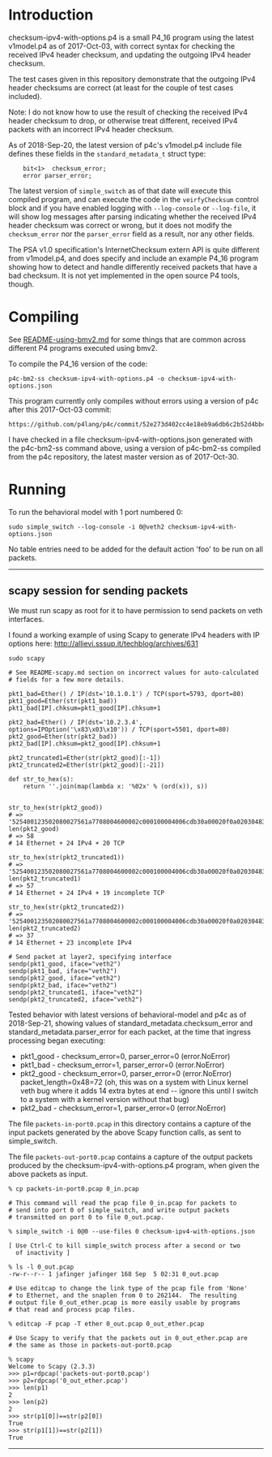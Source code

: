 # Introduction

checksum-ipv4-with-options.p4 is a small P4_16 program using the
latest v1model.p4 as of 2017-Oct-03, with correct syntax for checking
the received IPv4 header checksum, and updating the outgoing IPv4
header checksum.

The test cases given in this repository demonstrate that the outgoing
IPv4 header checksums are correct (at least for the couple of test
cases included).

Note: I do not know how to use the result of checking the received
IPv4 header checksum to drop, or otherwise treat different, received
IPv4 packets with an incorrect IPv4 header checksum.

As of 2018-Sep-20, the latest version of p4c's v1model.p4 include file
defines these fields in the `standard_metadata_t` struct type:

```
    bit<1>  checksum_error;
    error parser_error;
```

The latest version of `simple_switch` as of that date will execute
this compiled program, and can execute the code in the
`veirfyChecksum` control block and if you have enabled logging with
`--log-console` or `--log-file`, it will show log messages after
parsing indicating whether the received IPv4 header checksum was
correct or wrong, but it does not modify the `checksum_error` nor the
`parser_error` field as a result, nor any other fields.

The PSA v1.0 specification's InternetChecksum extern API is quite
different from v1model.p4, and does specify and include an example
P4_16 program showing how to detect and handle differently received
packets that have a bad checksum.  It is not yet implemented in the
open source P4 tools, though.


# Compiling

See [README-using-bmv2.md](../README-using-bmv2.md) for some things
that are common across different P4 programs executed using bmv2.

To compile the P4_16 version of the code:

    p4c-bm2-ss checksum-ipv4-with-options.p4 -o checksum-ipv4-with-options.json

This program currently only compiles without errors using a version of
p4c after this 2017-Oct-03 commit:

    https://github.com/p4lang/p4c/commit/52e273d402cc4e18eb9a6db6c2b52d4bbc89a91b

I have checked in a file checksum-ipv4-with-options.json generated
with the p4c-bm2-ss command above, using a version of p4c-bm2-ss
compiled from the p4c repository, the latest master version as of
2017-Oct-30.

# Running

To run the behavioral model with 1 port numbered 0:

    sudo simple_switch --log-console -i 0@veth2 checksum-ipv4-with-options.json


No table entries need to be added for the default action 'foo' to be
run on all packets.


----------------------------------------------------------------------
scapy session for sending packets
----------------------------------------------------------------------
We must run scapy as root for it to have permission to send packets on
veth interfaces.

I found a working example of using Scapy to generate IPv4 headers with
IP options here: http://allievi.sssup.it/techblog/archives/631

```
sudo scapy

# See README-scapy.md section on incorrect values for auto-calculated
# fields for a few more details.

pkt1_bad=Ether() / IP(dst='10.1.0.1') / TCP(sport=5793, dport=80)
pkt1_good=Ether(str(pkt1_bad))
pkt1_bad[IP].chksum=pkt1_good[IP].chksum+1

pkt2_bad=Ether() / IP(dst='10.2.3.4', options=IPOption('\x83\x03\x10')) / TCP(sport=5501, dport=80)
pkt2_good=Ether(str(pkt2_bad))
pkt2_bad[IP].chksum=pkt2_good[IP].chksum+1

pkt2_truncated1=Ether(str(pkt2_good)[:-1])
pkt2_truncated2=Ether(str(pkt2_good)[:-21])

def str_to_hex(s):
    return ''.join(map(lambda x: '%02x' % (ord(x)), s))


str_to_hex(str(pkt2_good))
# => '525400123502080027561a7708004600002c000100004006cdb30a00020f0a02030483031000157d005000000000000000005002200061010000'
len(pkt2_good)
# => 58
# 14 Ethernet + 24 IPv4 + 20 TCP

str_to_hex(str(pkt2_truncated1))
# => '525400123502080027561a7708004600002c000100004006cdb30a00020f0a02030483031000157d0050000000000000000050022000610100'
len(pkt2_truncated1)
# => 57
# 14 Ethernet + 24 IPv4 + 19 incomplete TCP

str_to_hex(str(pkt2_truncated2))
# => '525400123502080027561a7708004600002c000100004006cdb30a00020f0a020304830310'
len(pkt2_truncated2)
# => 37
# 14 Ethernet + 23 incomplete IPv4

# Send packet at layer2, specifying interface
sendp(pkt1_good, iface="veth2")
sendp(pkt1_bad, iface="veth2")
sendp(pkt2_good, iface="veth2")
sendp(pkt2_bad, iface="veth2")
sendp(pkt2_truncated1, iface="veth2")
sendp(pkt2_truncated2, iface="veth2")
```

Tested behavior with latest versions of behavioral-model and p4c as of
2018-Sep-21, showing values of standard_metadata.checksum_error and
standard_metadata.parser_error for each packet, at the time that
ingress processing began executing:

+ pkt1_good - checksum_error=0, parser_error=0 (error.NoError)
+ pkt1_bad -  checksum_error=1, parser_error=0 (error.NoError)
+ pkt2_good - checksum_error=0, parser_error=0 (error.NoError) packet_length=0x48=72 (oh, this was on a system with Linux kernel veth bug where it adds 14 extra bytes at end -- ignore this until I switch to a system with a kernel version without that bug)
+ pkt2_bad -  checksum_error=1, parser_error=0 (error.NoError)

The file `packets-in-port0.pcap` in this directory contains a capture
of the input packets generated by the above Scapy function calls, as
sent to simple_switch.

The file `packets-out-port0.pcap` contains a capture of the output
packets produced by the checksum-ipv4-with-options.p4 program, when
given the above packets as input.

    % cp packets-in-port0.pcap 0_in.pcap

    # This command will read the pcap file 0_in.pcap for packets to
    # send into port 0 of simple_switch, and write output packets
    # transmitted on port 0 to file 0_out.pcap.
    
    % simple_switch -i 0@0 --use-files 0 checksum-ipv4-with-options.json

    [ Use Ctrl-C to kill simple_switch process after a second or two
      of inactivity ]

    % ls -l 0_out.pcap
    -rw-r--r-- 1 jafinger jafinger 168 Sep  5 02:31 0_out.pcap

    # Use editcap to change the link type of the pcap file from 'None'
    # to Ethernet, and the snaplen from 0 to 262144.  The resulting
    # output file 0_out_ether.pcap is more easily usable by programs
    # that read and process pcap files.
    
    % editcap -F pcap -T ether 0_out.pcap 0_out_ether.pcap

    # Use Scapy to verify that the packets out in 0_out_ether.pcap are
    # the same as those in packets-out-port0.pcap
    
    % scapy
    Welcome to Scapy (2.3.3)
    >>> p1=rdpcap('packets-out-port0.pcap')
    >>> p2=rdpcap('0_out_ether.pcap')
    >>> len(p1)
    2
    >>> len(p2)
    2
    >>> str(p1[0])==str(p2[0])
    True
    >>> str(p1[1])==str(p2[1])
    True

----------------------------------------
